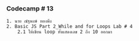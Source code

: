 ### Codecamp # 13
    1. นาย ณัฐพงษ์ ทองพึง
    2. Basic JS Part 2_While and for Loops Lab # 4
        2.1 ให้เขียน loop ทั้งแสดงเลข 2 ถึง 10 ออกมา
